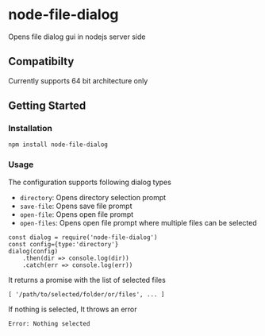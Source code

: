 # node-file-dialog
Opens file dialog gui in nodejs server side

## Compatibilty
Currently supports 64 bit architecture only

## Getting Started
### Installation
```
npm install node-file-dialog
```

### Usage
The configuration supports following dialog types
- `directory`: Opens directory selection prompt
- `save-file`: Opens save file prompt
- `open-file`: Opens open file prompt
- `open-files`: Opens open file prompt where multiple files can be selected


```
const dialog = require('node-file-dialog')
const config={type:'directory'}
dialog(config)
    .then(dir => console.log(dir))
    .catch(err => console.log(err))
```
It returns a promise with the list of selected files
```
[ '/path/to/selected/folder/or/files', ... ]
```

If nothing is selected, It throws an error
```
Error: Nothing selected
```


